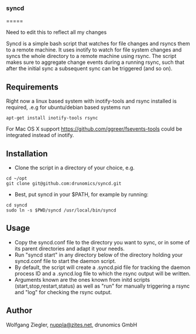 ### syncd
=====

Need to edit this to reflect all my changes

Syncd is a simple bash script that watches for file changes and rsyncs them to a remote machine. It uses inotify to watch for file system changes and syncs the whole directory to a remote machine using rsync. The script makes sure to aggregate change events during a running rsync, such that after the initial sync a subsequent sync can be triggered (and so on).

Requirements
------------
Right now a linux based system with inotify-tools and rsync installed is required, .e.g for ubuntu/debian based systems run
```
apt-get install inotify-tools rsync
```

For Mac OS X support https://github.com/ggreer/fsevents-tools could be integrated instead of inotify.


Installation
------------
 * Clone the script in a directory of your choice, e.g.
```
cd ~/opt
git clone git@github.com:drunomics/syncd.git
```
 * Best, put syncd in your $PATH, for example by running:
```
cd syncd
sudo ln -s $PWD/syncd /usr/local/bin/syncd
```

Usage
-----
* Copy the syncd.conf file to the directory you want to sync, or in some of its parent directories and adapt it your needs.
* Run "syncd start" in any directory below of the directory holding your syncd.conf file to start the daemon script.
* By default, the script will create a .syncd.pid file for tracking the daemon process ID and a .syncd.log file to which the rsync output will be written.
* Arguments known are the ones known from initd scripts (start,stop,restart,status) as well as "run" for manually triggering a rsync and "log" for checking the rsync output.


Author
------
Wolfgang Ziegler, nuppla@zites.net, drunomics GmbH

